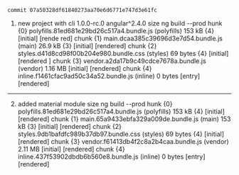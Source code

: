 	commit 07a50328df61840273aa70e6d6771e747d3e61fc
1) new project with cli 1.0.0-rc.0 angular^2.4.0
  size ng build --prod
  hunk    {0} polyfills.81ed681e29bd26c517a4.bundle.js (polyfills) 153 kB {4} [initial] [rende
red]
chunk    {1} main.dcaa385c39696d3e7d54.bundle.js (main) 26.9 kB {3} [initial] [rendered]
chunk    {2} styles.d41d8cd98f00b204e980.bundle.css (styles) 69 bytes {4} [initial] [rendered
]
chunk    {3} vendor.a2da17b9c49cdce7678a.bundle.js (vendor) 1.16 MB [initial] [rendered]
chunk    {4} inline.f1461cfac9ad50c34a52.bundle.js (inline) 0 bytes [entry] [rendered]
--------------------
2) added material module
size ng build --prod
  hunk    {0} polyfills.81ed681e29bd26c517a4.bundle.js (polyfills) 153 kB {4} [initial] [rendered]
chunk    {1} main.65a9433ebfa329a009de.bundle.js (main) 153 kB {3} [initial] [rendered]
chunk    {2} styles.9db1bafdfc989b37db97.bundle.css (styles) 69 bytes {4} [initial] [rendered]
chunk    {3} vendor.f61413db4f2c8a2b4caa.bundle.js (vendor) 2.11 MB [initial] [rendered]
chunk    {4} inline.437f53902dbdb6b560e8.bundle.js (inline) 0 bytes [entry] [rendered]
